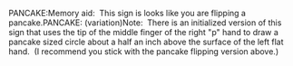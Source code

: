 PANCAKE:Memory aid: 
This sign is looks like you are flipping a pancake.PANCAKE: (variation)Note:  There is an initialized version of this sign that uses the tip of
the middle finger of the right "p" hand to draw a pancake sized
circle about a half an inch above the surface of the left flat hand. 
(I recommend you stick with the pancake flipping version above.)